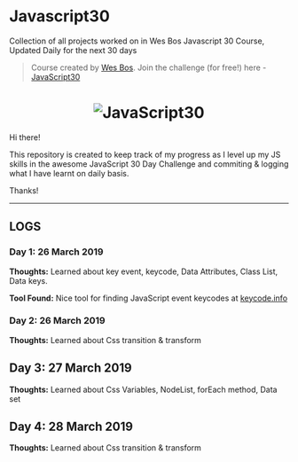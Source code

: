# Javascript30
Collection of all projects worked on in Wes Bos Javascript 30 Course, Updated Daily for the next 30 days

> Course created by [Wes Bos](https://github.com/wesbos). Join the challenge (for free!) here - [JavaScript30](https://javascript30.com/account)

<h1 align="center">
  <img src="https://javascript30.com/images/JS3-social-share.png" style="max-width:100%" alt="JavaScript30" />
</h1>

Hi there!

This repository is created to keep track of my progress as I level up my JS skills in the awesome JavaScript 30 Day Challenge
and commiting & logging what I have learnt on daily basis.


Thanks!

---

## LOGS

### Day 1: 26 March 2019

**Thoughts:** Learned about key event, keycode, Data Attributes, Class List, Data keys.

**Tool Found:** Nice tool for finding JavaScript event keycodes at [keycode.info](http://keycode.info/)

### Day 2: 26 March 2019

**Thoughts:** Learned about Css transition & transform

## Day 3: 27 March 2019

**Thoughts:** Learned about Css Variables, NodeList, forEach method, Data set

## Day 4: 28 March 2019

**Thoughts:** Learned about Css transition & transform
